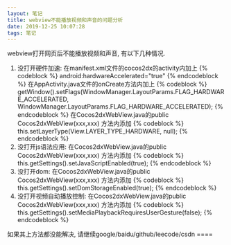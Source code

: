 ```yaml
---
layout: 笔记
title: webview不能播放视频和声音的问题分析
date: 2019-12-25 10:07:28
tags: 笔记
---
```


webview打开网页后不能播放视频和声音, 有以下几种情况.
1. 没打开硬件加速:
	在manifest.xml文件的cocos2dx的activity内加上 
	{% codeblock %}
	android:hardwareAccelerated="true"
	{% endcodeblock %}
	在AppActivity.java文件的onCreate方法内加上 
	{% codeblock %}
	getWindow().setFlags(WindowManager.LayoutParams.FLAG_HARDWARE_ACCELERATED, WindowManager.LayoutParams.FLAG_HARDWARE_ACCELERATED);
	{% endcodeblock %}
	在Cocos2dxWebView.java的public Cocos2dxWebView(xxx,xxx) 方法内添加 
	{% codeblock %}
	this.setLayerType(View.LAYER_TYPE_HARDWARE, null);
	{% endcodeblock %}
2. 没打开js语法应用:
	在Cocos2dxWebView.java的public Cocos2dxWebView(xxx,xxx) 方法内添加 
	{% codeblock %}
	this.getSettings().setJavaScriptEnabled(true);
	{% endcodeblock %}
3. 没打开dom:
	在Cocos2dxWebView.java的public Cocos2dxWebView(xxx,xxx) 方法内添加 
	{% codeblock %}
	this.getSettings().setDomStorageEnabled(true);
	{% endcodeblock %}
4. 没打开视频自动播放控制:
	在Cocos2dxWebView.java的public Cocos2dxWebView(xxx,xxx) 方法内添加 
	{% codeblock %}
	this.getSettings().setMediaPlaybackRequiresUserGesture(false);
	{% endcodeblock %}

如果其上方法都没能解决, 请继续google/baidu/github/leecode/csdn ====